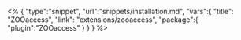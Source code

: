 <% {
	"type":"snippet", "url":"snippets/installation.md", "vars":{
		"title": "ZOOaccess",
		"link": "extensions\/zooaccess",
		"package":{
			"plugin":"ZOOaccess"
		}
	}
} %>